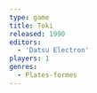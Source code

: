 ```yaml
---
type: game
title: Toki
released: 1990
editors: 
  - 'Datsu Electron'
players: 1
genres:
  - Plates-formes
---
```

